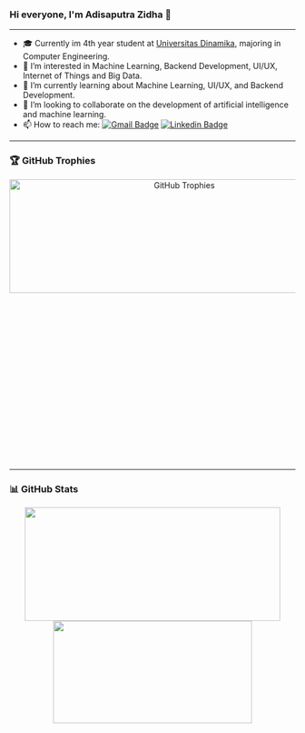 ### Hi everyone, I'm Adisaputra Zidha 👋

---

- 🎓 Currently im 4th year student at [Universitas Dinamika](https://dinamika.ac.id), majoring in Computer Engineering.
- 👀 I’m interested in Machine Learning, Backend Development, UI/UX, Internet of Things and Big Data.
- 🌱 I’m currently learning about Machine Learning, UI/UX, and Backend Development.
- 👯 I’m looking to collaborate on the development of artificial intelligence and machine learning.
- 📫 How to reach me: 
  [![Gmail Badge](https://img.shields.io/badge/-Email-c14438?style=flat&logo=Gmail&logoColor=white&link=mailto:hi.zidha@gmail.com)](mailto:hi.zidha@gmail.com)
  [![Linkedin Badge](https://img.shields.io/badge/-LinkedIn-0072b1?style=flat&logo=Linkedin&logoColor=white&link=https://www.linkedin.com/in/adisaputrazidha/)](https://www.linkedin.com/in/adisaputrazidha/)

---

### 🏆 GitHub Trophies
<div align="center" style="margin-bottom: 310px !important;">
  <img width="600" height="200" src="https://github-trophies.vercel.app/?username=hizidha" alt="GitHub Trophies">
</div>

---

### 📊 GitHub Stats
<p align="center">
  <img width="450" height="200" src="https://github-readme-stats.vercel.app/api?username=hizidha&show_icons=true&theme=vision-friendly-dark">
  <img width="350" height="180" src="https://github-readme-stats.vercel.app/api/top-langs/?username=hizidha&size_weight=0.0005&count_weight=0.3&layout=compact&theme=vision-friendly-dark">
</p>

<div id="header" align="center" style="margin-top: 90px !important;">
  <img src="https://komarev.com/ghpvc/?username=hizidha&style=for-the-badge&color=orange" alt=""/>
</div>


